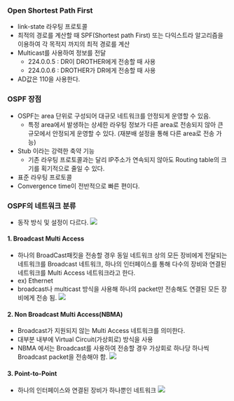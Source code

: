 ### Open Shortest Path First 

- link-state 라우팅 프로토콜
- 최적의 경로를 계산할 때 SPF(Shortest path First) 또는 다익스트라 알고리즘을 이용하여 각 목적지 까지의 최적 경로를 계산
- Multicast를 사용하여 정보를 전달
	- 224.0.0.5 : DR이 DROTHER에게 전송할 때 사용
	- 224.0.0.6 : DROTHER가 DR에게 전송할 때 사용
- AD값은 110을 사용한다.

### OSPF 장점

- OSPF는 area 단위로 구성되어 대규모 네트워크를 안정되게 운영할 수 있음.
	- 특정 area에서 발생하는 상세한 라우팅 정보가 다른 area로 전송되지 않아 큰 규모에서 안정되게 운영할 수 있다. (재분배 설정을 통해 다른 area로 전송 가능)
- Stub 이라는 강력한 축약 기능
	- 기존 라우팅 프로토콜과는 달리 IP주소가 연속되지 않아도 Routing table의 크기를 획기적으로 줄일 수 있다.
- 표준 라우팅 프로토콜
- Convergence time이 전반적으로 빠른 편이다.

### OSPF의 네트워크 분류

- 동작 방식 및 설정이 다르다.
![](https://blog.kakaocdn.net/dn/rCclL/btqA1Ata3vH/9MQNN4lGkhK5i27CqkR0h1/img.png)

#### 1. Broadcast Multi Access
- 하나의 BroadCast패킷을 전송할 경우 동일 네트워크 상의 모든 장비에게 전달되는 네트워크를 Broadcast 네트워크, 하나의 인터페이스를 통해 다수의 장비와 연결된 네트워크를 Multi Access 네트워크라고 한다.
- ex) Ethernet
- broadcast나 multicast 방식을 사용해 하나의 packet만 전송해도 연결된 모든 장비에게 전송 됨.
![](https://blog.kakaocdn.net/dn/tAQhs/btqA4yOuahe/aINKar9ra9MVUpRyVaJgJ1/img.png)

#### 2. Non Broadcast Multi Access(NBMA)
- Broadcast가 지원되지 않는 Multi Access 네트워크를 의미한다.
- 대부분 내부에 Virtual Circuit(가상회로) 방식을 사용
- NBMA 에서는 Broadcast를 사용하여 전송할 경우 가상회로 하나당 하나씩 Broadcast packet을 전송해야 함.
![](https://blog.kakaocdn.net/dn/bhNO2G/btqA6o5p3zF/MnYoTDaEqnmhgR4icCT5O1/img.png)

#### 3. Point-to-Point
- 하나의 인터페이스와 연결된 장비가 하나뿐인 네트워크
![](https://blog.kakaocdn.net/dn/nfyQz/btqA3eQhKoF/GAuDfwiIt03lUUn17AzmW0/img.png)